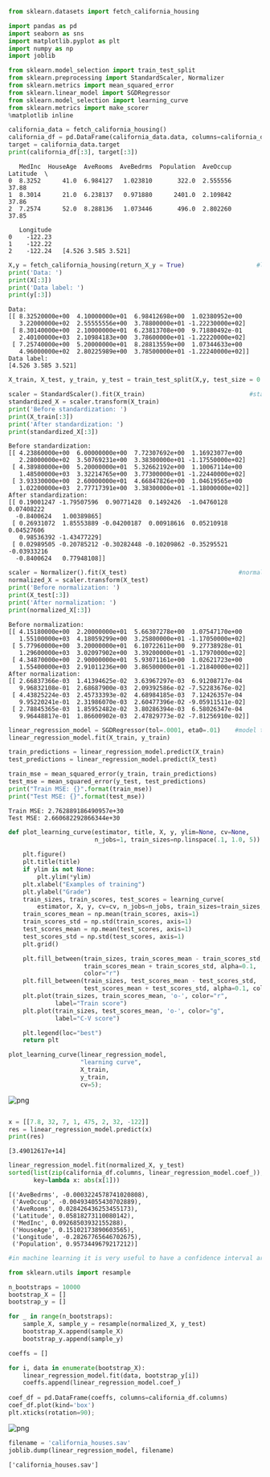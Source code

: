 ```python
from sklearn.datasets import fetch_california_housing

import pandas as pd
import seaborn as sns
import matplotlib.pyplot as plt
import numpy as np
import joblib

from sklearn.model_selection import train_test_split
from sklearn.preprocessing import StandardScaler, Normalizer
from sklearn.metrics import mean_squared_error
from sklearn.linear_model import SGDRegressor
from sklearn.model_selection import learning_curve
from sklearn.metrics import make_scorer
%matplotlib inline
```


```python
california_data = fetch_california_housing()                                                  #viev dataset
california_df = pd.DataFrame(california_data.data, columns=california_data.feature_names) 
target = california_data.target
print(california_df[:3], target[:3])
```

       MedInc  HouseAge  AveRooms  AveBedrms  Population  AveOccup  Latitude  \
    0  8.3252      41.0  6.984127   1.023810       322.0  2.555556     37.88   
    1  8.3014      21.0  6.238137   0.971880      2401.0  2.109842     37.86   
    2  7.2574      52.0  8.288136   1.073446       496.0  2.802260     37.85   
    
       Longitude  
    0    -122.23  
    1    -122.22  
    2    -122.24   [4.526 3.585 3.521]
    


```python
X,y = fetch_california_housing(return_X_y = True)                    #load
print('Data: ')
print(X[:3])
print('Data label: ')
print(y[:3])
```

    Data: 
    [[ 8.32520000e+00  4.10000000e+01  6.98412698e+00  1.02380952e+00
       3.22000000e+02  2.55555556e+00  3.78800000e+01 -1.22230000e+02]
     [ 8.30140000e+00  2.10000000e+01  6.23813708e+00  9.71880492e-01
       2.40100000e+03  2.10984183e+00  3.78600000e+01 -1.22220000e+02]
     [ 7.25740000e+00  5.20000000e+01  8.28813559e+00  1.07344633e+00
       4.96000000e+02  2.80225989e+00  3.78500000e+01 -1.22240000e+02]]
    Data label: 
    [4.526 3.585 3.521]
    


```python
X_train, X_test, y_train, y_test = train_test_split(X,y, test_size = 0.2, random_state =0)   #sample split
```


```python
scaler = StandardScaler().fit(X_train)                             #standardization
standardized_X = scaler.transform(X_train)
print('Before standardization: ')
print(X_train[:3])
print('After standardization: ')
print(standardized_X[:3])
```

    Before standardization: 
    [[ 4.23860000e+00  6.00000000e+00  7.72307692e+00  1.16923077e+00
       2.28000000e+02  3.50769231e+00  3.38300000e+01 -1.17550000e+02]
     [ 4.38980000e+00  5.20000000e+01  5.32662192e+00  1.10067114e+00
       1.48500000e+03  3.32214765e+00  3.77300000e+01 -1.22440000e+02]
     [ 3.93330000e+00  2.60000000e+01  4.66847826e+00  1.04619565e+00
       1.02200000e+03  2.77717391e+00  3.38300000e+01 -1.18000000e+02]]
    After standardization: 
    [[ 0.19001247 -1.79507596  0.90771428  0.1492426  -1.04760128  0.07408222
      -0.8400624   1.00389865]
     [ 0.26931072  1.85553889 -0.04200187  0.00918616  0.05210918  0.04527606
       0.98536392 -1.43477229]
     [ 0.02989505 -0.20785212 -0.30282448 -0.10209862 -0.35295521 -0.03933216
      -0.8400624   0.77948108]]
    


```python
scaler = Normalizer().fit(X_test)                               #normalization
normalized_X = scaler.transform(X_test)
print('Before normalization: ')
print(X_test[:3])
print('After normalization: ')
print(normalized_X[:3])
```

    Before normalization: 
    [[ 4.15180000e+00  2.20000000e+01  5.66307278e+00  1.07547170e+00
       1.55100000e+03  4.18059299e+00  3.25800000e+01 -1.17050000e+02]
     [ 5.77960000e+00  3.20000000e+01  6.10722611e+00  9.27738928e-01
       1.29600000e+03  3.02097902e+00  3.39200000e+01 -1.17970000e+02]
     [ 4.34870000e+00  2.90000000e+01  5.93071161e+00  1.02621723e+00
       1.55400000e+03  2.91011236e+00  3.86500000e+01 -1.21840000e+02]]
    After normalization: 
    [[ 2.66837366e-03  1.41394625e-02  3.63967297e-03  6.91208717e-04
       9.96832108e-01  2.68687900e-03  2.09392586e-02 -7.52283676e-02]
     [ 4.43825224e-03  2.45733393e-02  4.68984185e-03  7.12426357e-04
       9.95220241e-01  2.31986070e-03  2.60477396e-02 -9.05911511e-02]
     [ 2.78845365e-03  1.85952482e-02  3.80286394e-03  6.58026347e-04
       9.96448817e-01  1.86600902e-03  2.47829773e-02 -7.81256910e-02]]
    


```python
linear_regression_model = SGDRegressor(tol=.0001, eta0=.01)    #model training SGD Regression
linear_regression_model.fit(X_train, y_train)

train_predictions = linear_regression_model.predict(X_train) 
test_predictions = linear_regression_model.predict(X_test)

train_mse = mean_squared_error(y_train, train_predictions)
test_mse = mean_squared_error(y_test, test_predictions)
print("Train MSE: {}".format(train_mse))
print("Test MSE: {}".format(test_mse))
```

    Train MSE: 2.762889186490957e+30
    Test MSE: 2.660682292866344e+30
    


```python
def plot_learning_curve(estimator, title, X, y, ylim=None, cv=None,       #learning curve between training and cross-validation
                        n_jobs=1, train_sizes=np.linspace(.1, 1.0, 5)):
 
    plt.figure()
    plt.title(title)
    if ylim is not None:
        plt.ylim(*ylim)
    plt.xlabel("Examples of training")
    plt.ylabel("Grade")
    train_sizes, train_scores, test_scores = learning_curve(
        estimator, X, y, cv=cv, n_jobs=n_jobs, train_sizes=train_sizes, scoring=make_scorer(mean_squared_error))
    train_scores_mean = np.mean(train_scores, axis=1)
    train_scores_std = np.std(train_scores, axis=1)
    test_scores_mean = np.mean(test_scores, axis=1)
    test_scores_std = np.std(test_scores, axis=1)
    plt.grid()

    plt.fill_between(train_sizes, train_scores_mean - train_scores_std,
                     train_scores_mean + train_scores_std, alpha=0.1,
                     color="r")
    plt.fill_between(train_sizes, test_scores_mean - test_scores_std,
                     test_scores_mean + test_scores_std, alpha=0.1, color="g")
    plt.plot(train_sizes, train_scores_mean, 'o-', color="r",
             label="Train score")
    plt.plot(train_sizes, test_scores_mean, 'o-', color="g",
             label="C-V score")

    plt.legend(loc="best")
    return plt

plot_learning_curve(linear_regression_model, 
                    "learning curve", 
                    X_train, 
                    y_train, 
                    cv=5);
```


    
![png](output_7_0.png)
    



```python

```


```python
x = [[7.8, 32, 7, 1, 475, 2, 32, -122]]                                          #testing the model
res = linear_regression_model.predict(x)
print(res)
```

    [3.49012617e+14]
    


```python
linear_regression_model.fit(normalized_X, y_test)                                #interpreting model weights
sorted(list(zip(california_df.columns, linear_regression_model.coef_)), 
       key=lambda x: abs(x[1]))
```




    [('AveBedrms', -0.0003224578741020808),
     ('AveOccup', -0.004934055430702889),
     ('AveRooms', 0.028426436253455173),
     ('Latitude', 0.05818273110080142),
     ('MedInc', 0.09268503932155288),
     ('HouseAge', 0.15102173890603565),
     ('Longitude', -0.28267765646702675),
     ('Population', 0.9573449679217212)]




```python
#in machine learning it is very useful to have a confidence interval around our estimates

from sklearn.utils import resample                                  

n_bootstraps = 10000 
bootstrap_X = [] 
bootstrap_y = [] 

for _ in range(n_bootstraps): 
    sample_X, sample_y = resample(normalized_X, y_test)
    bootstrap_X.append(sample_X) 
    bootstrap_y.append(sample_y)

coeffs = [] 

for i, data in enumerate(bootstrap_X):
    linear_regression_model.fit(data, bootstrap_y[i])
    coeffs.append(linear_regression_model.coef_)
    
coef_df = pd.DataFrame(coeffs, columns=california_df.columns) 
coef_df.plot(kind='box') 
plt.xticks(rotation=90);
```


    
![png](output_11_0.png)
    



```python
filename = 'california_houses.sav'
joblib.dump(linear_regression_model, filename)
```




    ['california_houses.sav']




```python

```
